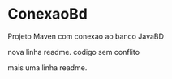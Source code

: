 # ConexaoBd
Projeto Maven com conexao ao banco JavaBD


nova linha readme. codigo sem conflito

mais uma linha readme.
